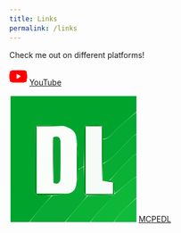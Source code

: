 ```yaml
--- 
title: Links
permalink: /links
--- 
```


Check me out on different platforms!

![YouTube](assets/youtube.png "YouTube") [YouTube](https://www.youtube.com/channel/UCW_dsmLJe5dIrVw34y9IOew)

![MCPEDL](assets/mcpedl.svg "YouTube") [MCPEDL](https://mcpedl.com/user/jwforever5504/)

